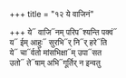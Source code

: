+++
title = "१२ ये वाजिनं"

+++
ये᳓ वाजि᳓नम् परिप᳓श्यन्ति पक्वं᳓  
य᳓ ईम् आहुः᳓ सुरभि᳓र् नि᳓र् हरे᳓ति  
ये᳓ चा᳓र्वतो मांसभिक्षा᳓म् उपा᳓सत  
उतो᳓ ते᳓षाम् अभि᳓गूर्तिर् न इन्वतु